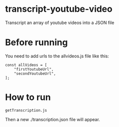 # transcript-youtube-video
Transcript an array of youtube videos into a JSON file


# Before running
You need to add urls to the allvideos.js file like this:
```
const allVideos = [
    "firstYoutubeUrl",
    "secondYoutubeUrl",
];

```

# How to run
```node 
getTranscription.js
```

Then a new ./transcription.json file will appear.